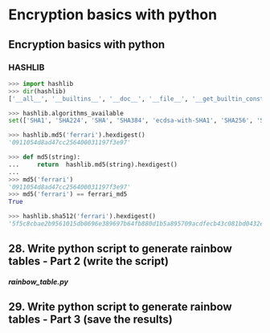 # Encryption basics with python

## Encryption basics with python

### HASHLIB

```python
>>> import hashlib
>>> dir(hashlib)
['__all__', '__builtins__', '__doc__', '__file__', '__get_builtin_constructor', '__name__', '__package__', '_hashlib', 'algorithms', 'algorithms_available', 'algorithms_guaranteed', 'md5', 'new', 'pbkdf2_hmac', 'sha1', 'sha224', 'sha256', 'sha384', 'sha512']
```

```python
>>> hashlib.algorithms_available
set(['SHA1', 'SHA224', 'SHA', 'SHA384', 'ecdsa-with-SHA1', 'SHA256', 'SHA512', 'md4', 'md5', 'sha1', 'dsaWithSHA', 'DSA-SHA', 'sha224', 'dsaEncryption', 'DSA', 'ripemd160', 'sha', 'MD5', 'MD4', 'sha384', 'sha256', 'sha512', 'RIPEMD160', 'whirlpool'])
```

```python
>>> hashlib.md5('ferrari').hexdigest()
'0911054d8ad47cc256400031197f3e97'

>>> def md5(string):
...     return  hashlib.md5(string).hexdigest()
... 
>>> md5('ferrari')
'0911054d8ad47cc256400031197f3e97'
>>> md5('ferrari') == ferrari_md5
True
```

```python
>>> hashlib.sha512('ferrari').hexdigest()
'5f5c8cbae2b9561015db0696e389697b64fb880d1b5a895709acdfecb43c081bd0432eb9a973a6d3b44428cb78ab12e41b189df9fdef48eec0cb70433622217f'
```

## 28. Write python script to generate rainbow tables - Part 2 (write the script)

##### rainbow_table.py

## 29. Write python script to generate rainbow tables - Part 3 (save the results)